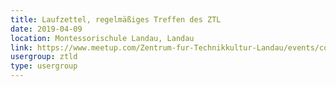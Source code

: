 ```yaml
---
title: Laufzettel, regelmäßiges Treffen des ZTL
date: 2019-04-09
location: Montessorischule Landau, Landau
link: https://www.meetup.com/Zentrum-fur-Technikkultur-Landau/events/cqrggqyzgbmb/
usergroup: ztld
type: usergroup
---
```

